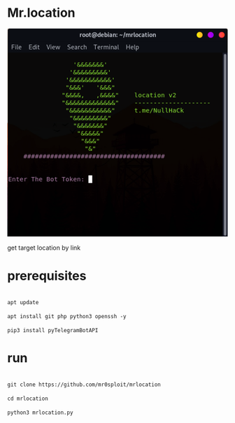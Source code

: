 # Mr.location
<img src='mrlocation_v2.jpg' />

get target location by link
<br />
# prerequisites
<pre>
<code>
apt update <br />
apt install git php python3 openssh -y <br />
pip3 install pyTelegramBotAPI 
</code></pre>


# run
<pre><code>
git clone https://github.com/mr0sploit/mrlocation <br />
cd mrlocation <br />
python3 mrlocation.py
</code></pre>

